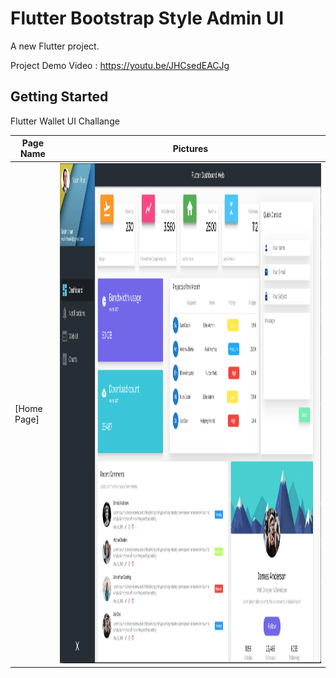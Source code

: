 # Flutter Bootstrap Style Admin UI

A new Flutter project.

Project Demo Video : https://youtu.be/JHCsedEACJg

## Getting Started
Flutter Wallet UI Challange
  
  Page Name | Pictures   
 --- | --- 
 [Home Page] | <img src="1.png" height= "800"/>

